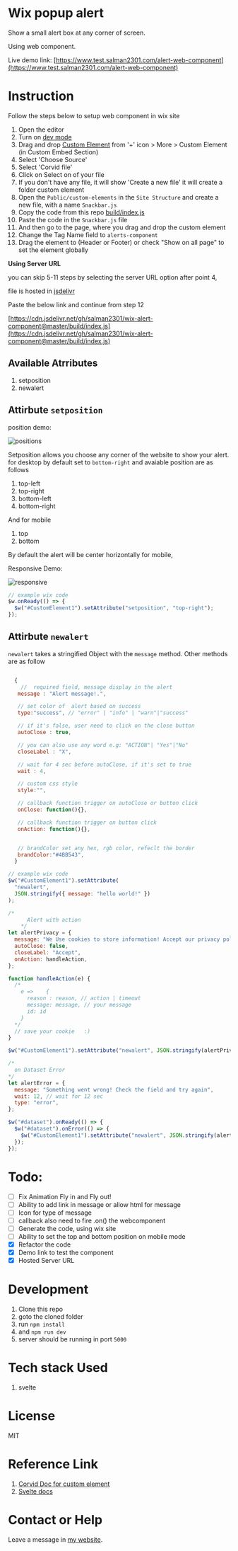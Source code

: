 # Wix popup alert

Show a small alert box at any corner of screen.

Using web component.

Live demo link: [https://www.test.salman2301.com/alert-web-component](https://www.test.salman2301.com/alert-web-component)

# Instruction

Follow the steps below to setup web component in wix site

1. Open the editor
2. Turn on [dev mode](https://support.wix.com/en/article/about-corvid-by-wix#to-enable-corvid-on-your-site)
3. Drag and drop [Custom Element](https://support.wix.com/en/article/corvid-about-custom-elements-8253009) from '+' icon > More > Custom Element (in Custom Embed Section)
4. Select 'Choose Source'
5. Select 'Corvid file'
6. Click on Select on of your file
7. If you don't have any file, it will show 'Create a new file' it will create a folder custom element
8. Open the `Public/custom-elements` in the `Site Structure` and create a new file, with a name `Snackbar.js`
9. Copy the code from this repo [build/index.js](build/index.js)
10. Paste the code in the `Snackbar.js` file
11. And then go to the page, where you drag and drop the custom element
12. Change the Tag Name field to `alerts-component`
13. Drag the element to (Header or Footer) or check "Show on all page" to set the element globally

**Using Server URL**

you can skip 5-11 steps by selecting the server URL option after point 4,

file is hosted in [jsdelivr](https://www.jsdelivr.com/)

Paste the below link and continue from step 12

[https://cdn.jsdelivr.net/gh/salman2301/wix-alert-component@master/build/index.js](https://cdn.jsdelivr.net/gh/salman2301/wix-alert-component@master/build/index.js)

## Available Atrributes

1. setposition
2. newalert

## Attirbute `setposition`

position demo:

![positions](/readmeDoc/position.gif)

Setposition allows you choose any corner of the website to show your alert. for desktop by default set to `bottom-right` and avaiable position are as follows

1. top-left
2. top-right
3. bottom-left
4. bottom-right

And for mobile

1. top
2. bottom

By default the alert will be center horizontally for mobile,

Responsive Demo:

![responsive](/readmeDoc/responsive.gif)

```js
// example wix code
$w.onReady(() => {
  $w("#CustomElement1").setAttribute("setposition", "top-right");
});
```

## Attirbute `newalert`

`newalert` takes a stringified Object with the `message` method.
Other methods are as follow

```js

  {
    //  required field, message display in the alert
   message : "Alert message!.",

   // set color of  alert based on success
   type:"success", // "error" | "info" | "warn"|"success"

   // if it's false, user need to click on the close button
   autoClose : true,

   // you can also use any word e.g: "ACTION"| "Yes"|"No"
   closeLabel : "X",

   // wait for 4 sec before autoClose, if it's set to true
   wait : 4,

   // custom css style
   style:"",

   // callback function trigger on autoClose or button click
   onClose: function(){},

   // callback function trigger on button click
   onAction: function(){},


   // brandColor set any hex, rgb color, refeclt the border
   brandColor:"#4BB543",
  }

```

```js
// example wix code
$w("#CustomElement1").setAttribute(
  "newalert",
  JSON.stringify({ message: "hello world!" })
);
```

```js
/*
      Alert with action
    */
let alertPrivacy = {
  message: "We Use cookies to store information! Accept our privacy policy!",
  autoClose: false,
  closeLabel: "Accept",
  onAction: handleAction,
};

function handleAction(e) {
  /*
    e => 	{
      reason : reason, // action | timeout
      message: message, // your message
      id: id
    }
  */
  // save your cookie	:)
}

$w("#CustomElement1").setAttribute("newalert", JSON.stringify(alertPrivacy));

```

```js
/*
  on Dataset Error
*/
let alertError = {
  message: "Something went wrong! Check the field and try again",
  wait: 12, // wait for 12 sec
  type: "error",
};

$w("#dataset").onReady(() => {
  $w("#dataset").onError(() => {
    $w("#CustomElement1").setAttribute("newalert", JSON.stringify(alertError));
  });
});
```

# Todo:

- [ ] Fix Animation Fly in and Fly out!
- [ ] Ability to add link in message or allow html for message
- [ ] Icon for type of message
- [ ] callback also need to fire .on() the webcomponent
- [ ] Generate the code, using wix site
- [ ] Ability to set the top and bottom position on mobile mode
- [x] Refactor the code
- [x] Demo link to test the component
- [x] Hosted Server URL

# Development

1. Clone this repo
2. goto the cloned folder
3. run `npm install`
4. and `npm run dev`
5. server should be running in port `5000`

# Tech stack Used

1. svelte

# License

MIT

# Reference Link

1. [Corvid Doc for custom element](https://www.wix.com/corvid/reference/$w.CustomElement.html)
2. [Svelte docs](https://svelte.dev/docs)

# Contact or Help

Leave a message in [my website](https://salman2301.com).